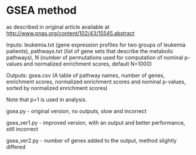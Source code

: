 # GSEA method 
as described in original article available at http://www.pnas.org/content/102/43/15545.abstract

Inputs: leukemia.txt (gene expression profiles for two groups of leukemia patients), 
 pathways.txt (list of gene sets that describe the metabolic pathways), 
 N (number of permutations used for computation of nominal p-values and normalized enrichment scores, default N=1000) 

Outputs: gsea.csv (A table of pathway names, number of genes, enrichment scores, normalized enrichment scores and nominal p-values, sorted by normalized enrichment scores)
 
Note that p=1 is used in analysis.  
 
gsea.py - original version, no outputs, slow and incorrect 

gsea_ver1.py - improved version, with an output and better performance, still incorrect

gsea_ver2.py - number of genes added to the output, method slightly differed
